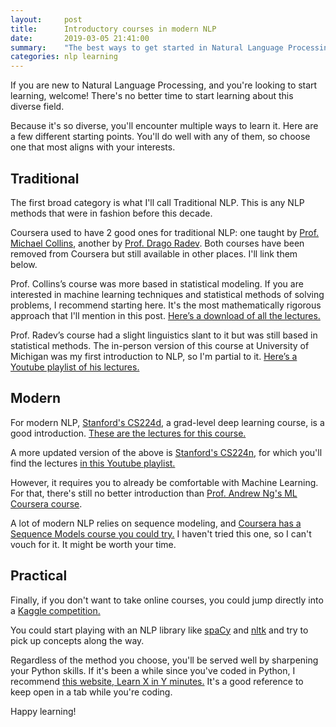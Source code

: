 ```yaml
---
layout:     post
title:      Introductory courses in modern NLP
date:       2019-03-05 21:41:00
summary:    "The best ways to get started in Natural Language Processing as of March 2019."
categories: nlp learning
---
```


If you are new to Natural Language Processing, and you're looking to start learning, welcome! There's no better time to start learning about this diverse field.

Because it's so diverse, you'll encounter multiple ways to learn it. Here are a few different starting points. You'll do well with any of them, so choose one that most aligns with your interests.

## Traditional

The first broad category is what I'll call Traditional NLP. This is any NLP methods that were in fashion before this decade.

Coursera used to have 2 good ones for traditional NLP: one taught by [Prof. Michael Collins](http://www.cs.columbia.edu/~mcollins/), another by [Prof. Drago Radev](https://cpsc.yale.edu/people/dragomir-radev). Both courses have been removed from Coursera but still available in other places. I'll link them below.

Prof. Collins’s course was more based in statistical modeling. If you are interested in machine learning techniques and statistical methods of solving problems, I recommend starting here. It's the most mathematically rigorous approach that I'll mention in this post. [Here’s a download of all the lectures.](http://academictorrents.com/details/f99e7184fca947ee8f77901679e171fcadbf82e7) 

Prof. Radev’s course had a slight linguistics slant to it but was still based in statistical methods. The in-person version of this course at University of Michigan was my first introduction to NLP, so I'm partial to it. [Here’s a Youtube playlist of his lectures.](https://www.youtube.com/watch?v=n25JjoixM3I&list=PLLssT5z_DsK8BdawOVCCaTCO99Ya58ryR)

## Modern

For modern NLP, [Stanford's CS224d](http://cs224d.stanford.edu/), a grad-level deep learning course, is a good introduction. [These are the lectures for this course.](https://www.youtube.com/watch?v=n25JjoixM3I&list=PLLssT5z_DsK8BdawOVCCaTCO99Ya58ryR)

A more updated version of the above is [Stanford's CS224n](http://web.stanford.edu/class/cs224n/), for which you'll find the lectures [in this Youtube playlist.](https://www.youtube.com/playlist?list=PL3FW7Lu3i5Jsnh1rnUwq_TcylNr7EkRe6)

However, it requires you to already be comfortable with Machine Learning. For that, there's still no better introduction than [Prof. Andrew Ng's ML Coursera course](https://www.coursera.org/learn/machine-learning).

A lot of modern NLP relies on sequence modeling, and [Coursera has a Sequence Models course you could try.](https://www.coursera.org/learn/nlp-sequence-models) I haven't tried this one, so I can't vouch for it. It might be worth your time.

## Practical

Finally, if you don't want to take online courses, you could jump directly into a [Kaggle competition.](https://www.kaggle.com/)

You could start playing with an NLP library like [spaCy](https://spacy.io/) and [nltk](http://www.nltk.org/) and try to pick up concepts along the way.

Regardless of the method you choose, you'll be served well by sharpening your Python skills. If it's been a while since you've coded in Python, I recommend [this website, Learn X in Y minutes.](https://learnxinyminutes.com/docs/python3/) It's a good reference to keep open in a tab while you're coding.

Happy learning!